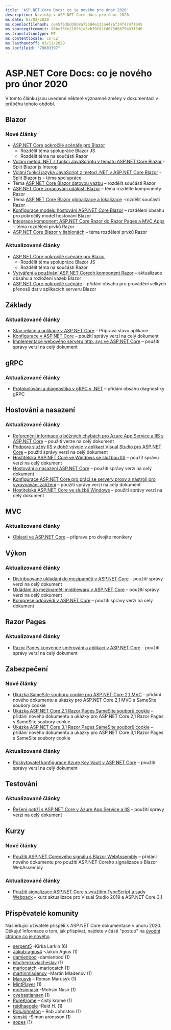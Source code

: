 ```yaml
---
title: 'ASP.NET Core Docs: co je nového pro únor 2020'
description: Novinky v ASP.NET Core docs pro únor 2020.
ms.date: 03/02/2020
ms.openlocfilehash: ce45f63bdd9b8a75584e132a4476f34f47471045
ms.sourcegitcommit: 98bcf5fe210931e3eb70f82fd675d8679b33f5d6
ms.translationtype: MT
ms.contentlocale: cs-CZ
ms.lasthandoff: 03/11/2020
ms.locfileid: "79083397"
---
```

# <a name="aspnet-core-docs-whats-new-for-february-2020"></a>ASP.NET Core Docs: co je nového pro únor 2020

V tomto článku jsou uvedené některé významné změny v dokumentaci v průběhu tohoto období.

## <a name="blazor"></a>Blazor

### <a name="new-articles"></a>Nové články

- [ASP.NET Core pokročilé scénáře pro Blazor](../blazor/advanced-scenarios.md)
  - Rozdělit téma spolupráce Blazor JS
  - Rozdělit téma na součásti Razor
- [Volání metod .NET z funkcí JavaScriptu v tématu ASP.NET Core Blazor](../blazor/call-dotnet-from-javascript.md) -Split Blazor js Interop
- [Volání funkcí jazyka JavaScript z metod .NET v ASP.NET Core Blazor](../blazor/call-javascript-from-dotnet.md) -Split Blazor js – téma spolupráce
- Téma [ASP.NET Core Blazor datovou vazbu](../blazor/data-binding.md) – rozdělit součásti Razor
- [ASP.NET Core zpracování událostí Blazor](../blazor/event-handling.md) – téma rozdělte komponenty Razor
- Téma [ASP.NET Core Blazor globalizace a lokalizace](../blazor/globalization-localization.md) -rozdělit součásti Razor
- [Konfigurace modelu hostování ASP.NET Core Blazor](../blazor/hosting-model-configuration.md) – rozdělení obsahu pro pokročilý model hostování Blazor
- [Integrace komponent ASP.NET Core Razor do Razor Pages a MVC Apps](../blazor/integrate-components.md) – téma rozdělení prvků Razor
- [ASP.NET Core Blazor v šablonách](../blazor/templated-components.md) – téma rozdělení prvků Razor

### <a name="updated-articles"></a>Aktualizované články

- [ASP.NET Core pokročilé scénáře pro Blazor](../blazor/advanced-scenarios.md)
  - Rozdělit téma spolupráce Blazor JS
  - Rozdělit téma na součásti Razor
- [Vytváření a používání ASP.NET Corech komponent Razor](../blazor/components.md) – aktualizace obsahu a rozložení vazeb Blazor
- [ASP.NET Core pokročilé scénáře](../blazor/advanced-scenarios.md) – přidání obsahu pro provádění velkých přenosů dat v aplikacích serveru Blazor

## <a name="fundamentals"></a>Základy

### <a name="updated-articles"></a>Aktualizované články

- [Stav relace a aplikace v ASP.NET Core](../fundamentals/app-state.md) – Příprava stavu aplikace
- [Konfigurace v ASP.NET Core](../fundamentals/configuration/index.md) – použití správy verzí na celý dokument
- [Implementace webového serveru http. sys ve ASP.NET Core](../fundamentals/servers/httpsys.md) – použití správy verzí na celý dokument

## <a name="grpc"></a>gRPC

### <a name="updated-articles"></a>Aktualizované články

- [Protokolování a diagnostika v gRPC v .NET](../grpc/diagnostics.md) – přidání obsahu diagnostiky gRPC

## <a name="hosting-and-deployment"></a>Hostování a nasazení

### <a name="updated-articles"></a>Aktualizované články

- [Referenční informace o běžných chybách pro Azure App Service a IIS s ASP.NET Core](../host-and-deploy/azure-iis-errors-reference.md) – použití verze na celý dokument
- [Podpora služby IIS v době vývoje v aplikaci Visual Studio pro ASP.NET Core](../host-and-deploy/iis/development-time-iis-support.md) – použití správy verzí na celý dokument
- [Hostitelská ASP.NET Core ve Windows se službou IIS](../host-and-deploy/iis/index.md) – použít správu verzí na celý dokument
- [Hostování a nasazení ASP.NET Core](../host-and-deploy/index.md) – použití správy verzí na celý dokument
- [Konfigurace ASP.NET Core pro práci se servery proxy a nástroji pro vyrovnávání zatížení](../host-and-deploy/proxy-load-balancer.md) – použití správy verzí na celý dokument
- [Hostitelská ASP.NET Core ve službě Windows](../host-and-deploy/windows-service.md) – použití správy verzí na celý dokument

## <a name="mvc"></a>MVC

### <a name="updated-articles"></a>Aktualizované články

- [Oblasti ve ASP.NET Core](../mvc/controllers/areas.md) – příprava pro dvojité monikery

## <a name="performance"></a>Výkon

### <a name="updated-articles"></a>Aktualizované články

- [Distribuované ukládání do mezipaměti v ASP.NET Core](../performance/caching/distributed.md) – použití správy verzí na celý dokument
- [Ukládání do mezipaměti middlewaru v ASP.NET Core](../performance/caching/middleware.md) – použití správy verzí na celý dokument
- [Komprese odpovědi v ASP.NET Core](../performance/response-compression.md) – použití správy verzí na celý dokument

## <a name="razor-pages"></a>Razor Pages

### <a name="updated-articles"></a>Aktualizované články

- [Razor Pages konvence směrování a aplikací v ASP.NET Core](../razor-pages/razor-pages-conventions.md) – použití správy verzí na celý dokument

## <a name="security"></a>Zabezpečení

### <a name="new-articles"></a>Nové články

- [Ukázka SameSite souboru cookie pro ASP.NET Core 2,1 MVC](../security/samesite/mvc21.md) – přidání nového dokumentu a ukázky pro ASP.NET Core 2,1 MVC s SameSite soubory cookie
- [Ukázka ASP.NET Core 2,1 Razor Pages SameSite souborů cookie](../security/samesite/rp21.md) – přidání nového dokumentu a ukázky pro ASP.NET Core 2,1 Razor Pages s SameSite soubory cookie
- [Ukázka ASP.NET Core 3,1 Razor Pages SameSite souborů cookie](../security/samesite/rp31.md) – přidání nového dokumentu a ukázky pro ASP.NET Core 3,1 Razor Pages s SameSite soubory cookie

### <a name="updated-articles"></a>Aktualizované články

- [Poskytovatel konfigurace Azure Key Vault v ASP.NET Core](../security/key-vault-configuration.md) – použití správy verzí na celý dokument

## <a name="testing"></a>Testování

### <a name="updated-articles"></a>Aktualizované články

- [Řešení potíží s ASP.NET Core v Azure App Service a IIS](../test/troubleshoot-azure-iis.md) – použití správy verzí na celý dokument

## <a name="tutorials"></a>Kurzy

### <a name="new-articles"></a>Nové články

- [Použití ASP.NET Coreového signálu s Blazor WebAssembly](../tutorials/signalr-blazor-webassembly.md) – přidání nového dokumentu pro použití ASP.NET Coreho signalizace s Blazor WebAssembly

### <a name="updated-articles"></a>Aktualizované články

- [Použití signalizace ASP.NET Core s využitím TypeScript a sady Webpack](../tutorials/signalr-typescript-webpack.md) – kurz aktualizace pro Visual Studio 2019 a ASP.NET Core 3,1

## <a name="community-contributors"></a>Přispěvatelé komunity

Následující uživatelé přispěli k ASP.NET Core dokumentace v únoru 2020. Děkuju! Informace o tom, jak přispívat, najdete v části "postup" na [úvodní stránce co je nového](index.yml).

- [serpent5](https://github.com/serpent5) -Kirka Larkin (6)
- [Jakub-agius4](https://github.com/alan-agius4) -Jakub Agius (1)
- [damienbod](https://github.com/damienbod) -damienbod (1)
- [ishchenkoviacheslav](https://github.com/ishchenkoviacheslav) (1)
- [mariocatch](https://github.com/mariocatch) -mariocatch (1)
- [martinmladenov](https://github.com/martinmladenov) -Martin Mladenov (1)
- [Marusyk](https://github.com/Marusyk) – Roman Marusyk (1)
- [MintPlayer](https://github.com/MintPlayer) (1)
- [mohsinnasir](https://github.com/mohsinnasir) -Mohsin Nasir (1)
- [ovebastiansen](https://github.com/ovebastiansen) (1)
- [PureKrome](https://github.com/PureKrome) – čistý krome (1)
- [reidhaegele](https://github.com/reidhaegele) -Reid H. (1)
- [RobJohnston](https://github.com/RobJohnston) – Rob Johnston (1)
- [simskij](https://github.com/simskij) -Simon aronsson (1)
- [sopes](https://github.com/sopes) (1)
